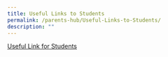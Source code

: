 ```yaml
---
title: Useful Links to Students
permalink: /parents-hub/Useful-Links-to-Students/
description: ""
---
```

[Useful Link for Students](https://sites.google.com/moe.edu.sg/wgps-intranet-transfer/students)
